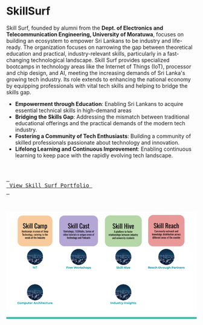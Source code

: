 # SkillSurf

Skill Surf, founded by alumni from the <b>Dept. of Electronics and Telecommunication Engineering, University of Moratuwa</b>, focuses on building an ecosystem to empower Sri Lankans to be industry and life-ready. The organization focuses on narrowing the gap between theoretical education and practical, industry-relevant skills, particularly in a fast-changing technological landscape. Skill Surf provides specialized bootcamps in technology areas like the Internet of Things (IoT), processor and chip design, and AI, meeting the increasing demands of Sri Lanka's growing tech industry. Its role extends to enhancing the national economy by equipping professionals with vital tech skills and helping to bridge the skills gap.

- <b>Empowerment through Education</b>: Enabling Sri Lankans to acquire essential technical skills in high-demand areas
- <b>Bridging the Skills Gap</b>: Addressing the mismatch between traditional educational offerings and the practical demands of the modern tech industry.
- <b>Fostering a Community of Tech Enthusiasts</b>: Building a community of skilled professionals passionate about technology and innovation.
- <b>Lifelong Learning and Continuous Improvement</b>: Enabling continuous learning to keep pace with the rapidly evolving tech landscape.

<br>

[<kbd> <br> View Skill Surf Portfolio <br> </kbd>](https://docs.google.com/presentation/d/1mPg_zTWfkgGSF_1b5LW20q0u2JSskBtTqdlMHWQwXpg/edit?usp=sharing)

<br>

![skillsurf](Roadmap.png)
